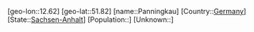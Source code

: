 ﻿---
location: [51.82,12.62]
type: City
tags:
- geo/City


SpocWebEntityId: 33238
isDeleted: false
confidential: public

---
[geo-lon::12.62]
[geo-lat::51.82]
[name::Panningkau]
[Country::[Germany](geo/Continent/Europe/Germany.md)]
[State::[Sachsen-Anhalt](geo/Continent/Europe/Germany/Sachsen-Anhalt.md)]
[Population::]
[Unknown::]

